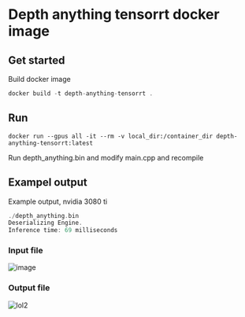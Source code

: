 # Depth anything tensorrt docker image

## Get started

Build docker image 

```c
docker build -t depth-anything-tensorrt .
```

## Run 

```
docker run --gpus all -it --rm -v local_dir:/container_dir depth-anything-tensorrt:latest
```

Run depth_anything.bin and modify main.cpp and recompile


## Exampel output

Example output, nvidia 3080 ti 
```c
./depth_anything.bin 
Deserializing Engine.
Inference time: 69 milliseconds
```

### Input file
![image](https://github.com/martenwikman/depth-anything-tensorrt-docker/assets/9117097/c71007ca-4089-45e0-80ab-033c8af19d50)

### Output file
![lol2](https://github.com/martenwikman/depth-anything-tensorrt-docker/assets/9117097/ec962301-e92b-45af-8225-2b42e478acc3)


